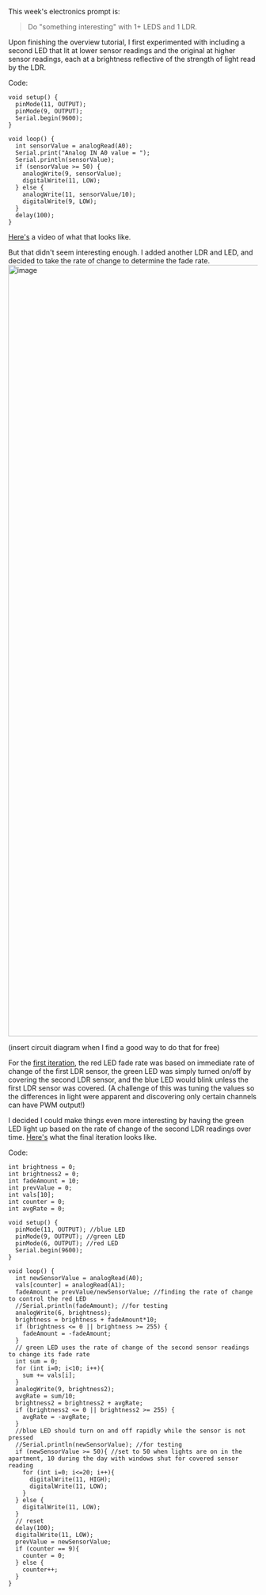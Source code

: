 This week's electronics prompt is:
> Do "something interesting" with 1+ LEDS and 1 LDR. 

Upon finishing the overview tutorial, I first experimented with including a second LED that lit at lower sensor readings and the original at higher sensor readings, each at a brightness reflective of the strength of light read by the LDR.

Code:
```
void setup() {
  pinMode(11, OUTPUT);
  pinMode(9, OUTPUT);
  Serial.begin(9600);
}

void loop() {
  int sensorValue = analogRead(A0);
  Serial.print("Analog IN A0 value = ");
  Serial.println(sensorValue);
  if (sensorValue >= 50) {
    analogWrite(9, sensorValue);
    digitalWrite(11, LOW);
  } else {
    analogWrite(11, sensorValue/10);
    digitalWrite(9, LOW);
  }
  delay(100);
}
```
[Here's](https://drive.google.com/file/d/1s06oIskS0ISfKvkFh1-rUU41RbVzYNmA/view?usp=sharing) a video of what that looks like.
 
But that didn't seem interesting enough. I added another LDR and LED, and decided to take the rate of change to determine the fade rate.
<img width="1168" height="1556" alt="image" src="https://github.com/user-attachments/assets/78a734a5-e6b8-474b-80a6-e1af9828a052" />

(insert circuit diagram when I find a good way to do that for free)

For the [first iteration](https://drive.google.com/file/d/17X2XXrZP_aC7mB7s_i-xOIYH8K4gZv0N/view?usp=sharing), the red LED fade rate was based on immediate rate of change of the first LDR sensor, the green LED was simply turned on/off by covering the second LDR sensor, and the blue LED would blink unless the first LDR sensor was covered. (A challenge of this was tuning the values so the differences in light were apparent and discovering only certain channels can have PWM output!)

I decided I could make things even more interesting by having the green LED light up based on the rate of change of the second LDR readings over time. [Here's](https://drive.google.com/file/d/1_2PDKTkrjyIjYCkDmV7RYwbK92ZMWVkY/view?usp=sharing) what the final iteration looks like. 

Code:
```
int brightness = 0;
int brightness2 = 0;
int fadeAmount = 10;
int prevValue = 0;
int vals[10];
int counter = 0;
int avgRate = 0;

void setup() {
  pinMode(11, OUTPUT); //blue LED
  pinMode(9, OUTPUT); //green LED
  pinMode(6, OUTPUT); //red LED
  Serial.begin(9600);
}

void loop() {
  int newSensorValue = analogRead(A0);
  vals[counter] = analogRead(A1);
  fadeAmount = prevValue/newSensorValue; //finding the rate of change to control the red LED
  //Serial.println(fadeAmount); //for testing
  analogWrite(6, brightness);
  brightness = brightness + fadeAmount*10; 
  if (brightness <= 0 || brightness >= 255) {
    fadeAmount = -fadeAmount;
  }
  // green LED uses the rate of change of the second sensor readings to change its fade rate
  int sum = 0;
  for (int i=0; i<10; i++){
    sum += vals[i];
  }
  analogWrite(9, brightness2);
  avgRate = sum/10;
  brightness2 = brightness2 + avgRate; 
  if (brightness2 <= 0 || brightness2 >= 255) {
    avgRate = -avgRate;
  }
  //blue LED should turn on and off rapidly while the sensor is not pressed
  //Serial.println(newSensorValue); //for testing
  if (newSensorValue >= 50){ //set to 50 when lights are on in the apartment, 10 during the day with windows shut for covered sensor reading
    for (int i=0; i<=20; i++){
      digitalWrite(11, HIGH);
      digitalWrite(11, LOW);
    }
  } else {
    digitalWrite(11, LOW);
  }
  // reset
  delay(100);
  digitalWrite(11, LOW);
  prevValue = newSensorValue;
  if (counter == 9){
    counter = 0;
  } else {
    counter++;
  }
}
```

